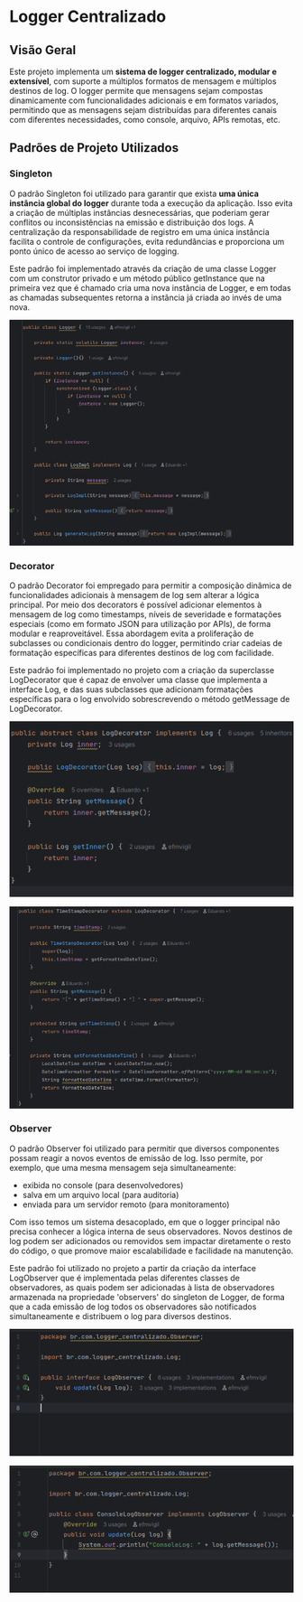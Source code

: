 # Logger Centralizado

## Visão Geral

Este projeto implementa um **sistema de logger centralizado, modular e extensível**, com suporte a múltiplos formatos de mensagem e múltiplos destinos de log. O logger permite que mensagens sejam compostas dinamicamente com funcionalidades adicionais e em formatos variados, permitindo que as mensagens sejam distribuídas para diferentes canais com diferentes necessidades, como console, arquivo, APIs remotas, etc.

## Padrões de Projeto Utilizados

### Singleton

O padrão Singleton foi utilizado para garantir que exista **uma única instância global do logger** durante toda a execução da aplicação. Isso evita a criação de múltiplas instâncias desnecessárias, que poderiam gerar conflitos ou inconsistências na emissão e distribuição dos logs. A centralização da responsabilidade de registro em uma única instância facilita o controle de configurações, evita redundâncias e proporciona um ponto único de acesso ao serviço de logging.

Este padrão foi implementado através da criação de uma classe Logger com um construtor privado e um método público getInstance que na primeira vez que é chamado cria uma nova instância de Logger, e em todas as chamadas subsequentes retorna a instância já criada ao invés de uma nova.

![singleton-no-codigo](screenshots/Singleton.png)

### Decorator

O padrão Decorator foi empregado para permitir a composição dinâmica de funcionalidades adicionais à mensagem de log sem alterar a lógica principal. Por meio dos decorators é possível adicionar elementos à mensagem de log como timestamps, níveis de severidade e formatações especiais (como em formato JSON para utilização por APIs), de forma modular e reaproveitável. Essa abordagem evita a proliferação de subclasses ou condicionais dentro do logger, permitindo criar cadeias de formatação específicas para diferentes destinos de log com facilidade.

Este padrão foi implementado no projeto com a criação da superclasse LogDecorator que é capaz de envolver uma classe que implementa a interface Log, e das suas subclasses que adicionam formatações específicas para o log envolvido sobrescrevendo o método getMessage de LogDecorator.

![log-decorator-no-codigo](screenshots/LogDecorator.png)

![exemplo-decorator-no-codigo](screenshots/TimestampDecorator.png)

### Observer

O padrão Observer foi utilizado para permitir que diversos componentes possam reagir a novos eventos de emissão de log. Isso permite, por exemplo, que uma mesma mensagem seja simultaneamente:

- exibida no console (para desenvolvedores)
- salva em um arquivo local (para auditoria)
- enviada para um servidor remoto (para monitoramento)
  
Com isso temos um sistema desacoplado, em que o logger principal não precisa conhecer a lógica interna de seus observadores. Novos destinos de log podem ser adicionados ou removidos sem impactar diretamente o resto do código, o que promove maior escalabilidade e facilidade na manutenção.

Este padrão foi utilizado no projeto a partir da criação da interface LogObserver que é implementada pelas diferentes classes de observadores, as quais podem ser adicionadas à lista de observadores armazenada na propriedade 'observers' do singleton de Logger, de forma que a cada emissão de log todos os observadores são notificados simultaneamente e distribuem o log para diversos destinos.

![log-observer-no-codigo](screenshots/LogObserver.png)

![exemplo-observer-no-codigo](screenshots/ConsoleLogObserver.png)